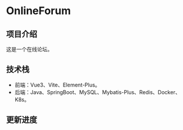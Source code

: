 # OnlineForum
## 项目介绍
这是一个在线论坛。
## 技术栈
- 前端：Vue3、Vite、Element-Plus。
- 后端：Java、SpringBoot、MySQL、Mybatis-Plus、Redis、Docker、K8s。
## 更新进度